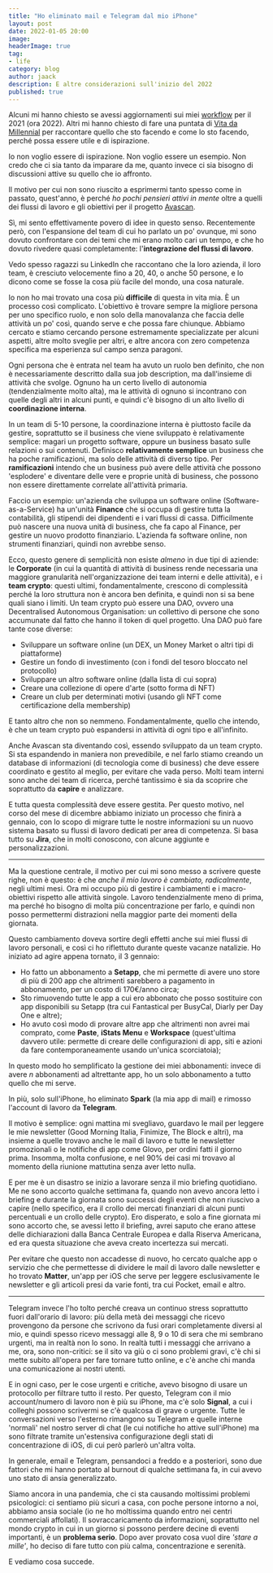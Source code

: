 ```yaml
---
title: "Ho eliminato mail e Telegram dal mio iPhone"
layout: post
date: 2022-01-05 20:00
image:
headerImage: true
tag:
- life
category: blog
author: jaack
description: E altre considerazioni sull'inizio del 2022
published: true
---
```


Alcuni mi hanno chiesto se avessi aggiornamenti sui miei [workflow](https://jaack.me/workflows/) per il 2021 (ora 2022). Altri mi hanno chiesto di fare una puntata di [Vita da Millennial](https://jaack.me/podcast/) per raccontare quello che sto facendo e come lo sto facendo, perché possa essere utile e di ispirazione.

Io non voglio essere di ispirazione. Non voglio essere un esempio. Non credo che ci sia tanto da imparare da me, quanto invece ci sia bisogno di discussioni attive su quello che io affronto.

Il motivo per cui non sono riuscito a esprimermi tanto spesso come in passato, quest'anno, è perché _ho pochi pensieri attivi in mente_ oltre a quelli dei flussi di lavoro e gli obiettivi per il progetto [Avascan](https://avascan.info).

Sì, mi sento effettivamente povero di idee in questo senso. Recentemente però, con l'espansione del team di cui ho parlato un po' ovunque, mi sono dovuto confrontare con dei temi che mi erano molto cari un tempo, e che ho dovuto rivedere quasi completamente: l'**integrazione del flussi di lavoro**.

Vedo spesso ragazzi su LinkedIn che raccontano che la loro azienda, il loro team, è cresciuto velocemente fino a 20, 40, o anche 50 persone, e lo dicono come se fosse la cosa più facile del mondo, una cosa naturale.

Io non ho mai trovato una cosa più **difficile** di questa in vita mia. È un processo così complicato. L'obiettivo è trovare sempre la migliore persona per uno specifico ruolo, e non solo della manovalanza che faccia delle attività un po' così, quando serve e che possa fare chiunque. Abbiamo cercato e stiamo cercando persone estremamente specializzate per alcuni aspetti, altre molto sveglie per altri, e altre ancora con zero competenza specifica ma esperienza sul campo senza paragoni.

Ogni persona che è entrata nel team ha avuto un ruolo ben definito, che non è necessariamente descritto dalla sua job description, ma dall'insieme di attività che svolge. Ognuno ha un certo livello di autonomia (tendenzialmente molto alta), ma le attività di ognuno si incontrano con quelle degli altri in alcuni punti, e quindi c'è bisogno di un alto livello di **coordinazione interna**.

In un team di 5-10 persone, la coordinazione interna è piuttosto facile da gestire, soprattutto se il business che viene sviluppato è relativamente semplice: magari un progetto software, oppure un business basato sulle relazioni o sui contenuti. Definisco **relativamente semplice** un business che ha poche ramificazioni, ma solo delle attività di diverso tipo. Per **ramificazioni** intendo che un business può avere delle attività che possono 'esplodere' e diventare delle vere e proprie unità di business, che possono non essere direttamente correlate all'attività primaria.

Faccio un esempio: un'azienda che sviluppa un software online (Software-as-a-Service) ha un'unità **Finance** che si occupa di gestire tutta la contabilità, gli stipendi dei dipendenti e i vari flussi di cassa. Difficilmente può nascere una nuova unità di business, che fa capo al Finance, per gestire un nuovo prodotto finanziario. L'azienda fa software online, non strumenti finanziari, quindi non avrebbe senso.

Ecco, questo genere di semplicità non esiste _almeno_ in due tipi di aziende: le **Corporate** (in cui la quantità di attività di business rende necessaria una maggiore granularità nell'organizzazione dei team interni e delle attività), e i **team crypto**: questi ultimi, fondamentalmente, crescono di complessità perché la loro struttura non è ancora ben definita, e quindi non si sa bene quali siano i limiti. Un team crypto può essere una DAO, ovvero una Decentralised Autonomous Organisation: un collettivo di persone che sono accumunate dal fatto che hanno il token di quel progetto. Una DAO può fare tante cose diverse:

- Sviluppare un software online (un DEX, un Money Market o altri tipi di piattaforme)
- Gestire un fondo di investimento (con i fondi del tesoro bloccato nel protocollo)
- Sviluppare un altro software online (dalla lista di cui sopra)
- Creare una collezione di opere d'arte (sotto forma di NFT)
- Creare un club per determinati motivi (usando gli NFT come certificazione della membership)

E tanto altro che non so nemmeno. Fondamentalmente, quello che intendo, è che un team crypto può espandersi in attività di ogni tipo e all'infinito.

Anche Avascan sta diventando così, essendo sviluppato da un team crypto. Si sta espandendo in maniera non prevedibile, e nel farlo stiamo creando un database di informazioni (di tecnologia come di business) che deve essere coordinato e gestito al meglio, per evitare che vada perso. Molti team interni sono anche dei team di ricerca, perché tantissimo è sia da scoprire che soprattutto da **capire** e analizzare.

E tutta questa complessità deve essere gestita. Per questo motivo, nel corso del mese di dicembre abbiamo iniziato un processo che finirà a gennaio, con lo scopo di migrare tutte le nostre informazioni su un nuovo sistema basato su flussi di lavoro dedicati per area di competenza. Si basa tutto su **Jira**, che in molti conoscono, con alcune aggiunte e personalizzazioni.

---

Ma la questione centrale, il motivo per cui mi sono messo a scrivere queste righe, non è questo: è che _anche il mio lavoro è cambiato, radicalmente_, negli ultimi mesi. Ora mi occupo più di gestire i cambiamenti e i macro-obiettivi rispetto alle attività singole. Lavoro tendenzialmente meno di prima, ma perché ho bisogno di molta più concentrazione per farlo, e quindi non posso permettermi distrazioni nella maggior parte dei momenti della giornata.

Questo cambiamento doveva sortire degli effetti anche sui miei flussi di lavoro personali, e così ci ho riflettuto durante queste vacanze natalizie. Ho iniziato ad agire appena tornato, il 3 gennaio:
- Ho fatto un abbonamento a **Setapp**, che mi permette di avere uno store di più di 200 app che altrimenti sarebbero a pagamento in abbonamento, per un costo di 170€/anno circa;
- Sto rimuovendo tutte le app a cui ero abbonato che posso sostituire con app disponibili su Setapp (tra cui Fantastical per BusyCal, Diarly per Day One e altre);
- Ho avuto così modo di provare altre app che altrimenti non avrei mai comprato, come **Paste**, **iStats Menu** e **Workspace** (quest'ultima davvero utile: permette di creare delle configurazioni di app, siti e azioni da fare contemporaneamente usando un'unica scorciatoia);

In questo modo ho semplificato la gestione dei miei abbonamenti: invece di avere _n_ abbonamenti ad altrettante app, ho un solo abbonamento a tutto quello che mi serve.

In più, solo sull'iPhone, ho eliminato **Spark** (la mia app di mail) e rimosso l'account di lavoro da **Telegram**.

Il motivo è semplice: ogni mattina mi svegliavo, guardavo le mail per leggere le mie newsletter (Good Morning Italia, Finimize, The Block e altri), ma insieme a quelle trovavo anche le mail di lavoro e tutte le newsletter promozionali o le notifiche di app come Glovo, per ordini fatti il giorno prima. Insomma, molta confusione, e nel 90% dei casi mi trovavo al momento della riunione mattutina senza aver letto nulla.

E per me è un disastro se inizio a lavorare senza il mio briefing quotidiano. Me ne sono accorto qualche settimana fa, quando non avevo ancora letto i briefing e durante la giornata sono successi degli eventi che non riuscivo a capire (nello specifico, era il crollo dei mercati finanziari di alcuni punti percentuali e un crollo delle crypto). Ero disperato, e solo a fine giornata mi sono accorto che, se avessi letto il briefing, avrei saputo che erano attese delle dichiarazioni dalla Banca Centrale Europea e dalla Riserva Americana, ed era questa situazione che aveva creato incertezza sui mercati.

Per evitare che questo non accadesse di nuovo, ho cercato qualche app o servizio che che permettesse di dividere le mail di lavoro dalle newsletter e ho trovato **Matter**, un'app per iOS che serve per leggere esclusivamente le newsletter e gli articoli presi da varie fonti, tra cui Pocket, email e altro.

---

Telegram invece l'ho tolto perché creava un continuo stress soprattutto fuori dall'orario di lavoro: più della metà dei messaggi che ricevo provengono da persone che scrivono da fusi orari completamente diversi al mio, e quindi spesso ricevo messaggi alle 8, 9 o 10 di sera che mi sembrano urgenti, ma in realtà non lo sono. In realtà tutti i messaggi che arrivano a me, ora, sono non-critici: se il sito va giù o ci sono problemi gravi, c'è chi si mette subito all'opera per fare tornare tutto online, e c'è anche chi manda una comunicazione ai nostri utenti.

E in ogni caso, per le cose urgenti e critiche, avevo bisogno di usare un protocollo per filtrare tutto il resto. Per questo, Telegram con il mio account/numero di lavoro non è più su iPhone, ma c'è solo **Signal**, a cui i colleghi possono scrivermi se c'è qualcosa di grave o urgente. Tutte le conversazioni verso l'esterno rimangono su Telegram e quelle interne 'normali' nel nostro server di chat (le cui notifiche ho attive sull'iPhone) ma sono filtrate tramite un'estensiva configurazione degli stati di concentrazione di iOS, di cui però parlerò un'altra volta.

In generale, email e Telegram, pensandoci a freddo e a posteriori, sono due fattori che mi hanno portato al burnout di qualche settimana fa, in cui avevo uno stato di ansia generalizzato.

Siamo ancora in una pandemia, che ci sta causando moltissimi problemi psicologici: ci sentiamo più sicuri a casa, con poche persone intorno a noi, abbiamo ansia sociale (io ne ho moltissima quando entro nei centri commerciali affollati). Il sovraccaricamento da informazioni, soprattutto nel mondo crypto in cui in un giorno si possono perdere decine di eventi importanti, è un **problema serio**. Dopo aver provato cosa vuol dire _'stare a mille'_, ho deciso di fare tutto con più calma, concentrazione e serenità.

E vediamo cosa succede.
